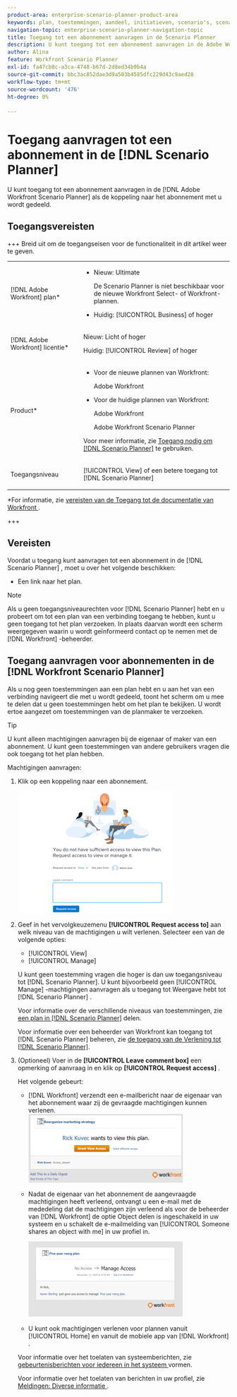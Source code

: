 ```yaml
---
product-area: enterprise-scenario-planner-product-area
keywords: plan, toestemmingen, aandeel, initiatieven, scenario's, scenario
navigation-topic: enterprise-scenario-planner-navigation-topic
title: Toegang tot een abonnement aanvragen in de Scenario Planner
description: U kunt toegang tot een abonnement aanvragen in de Adobe Workfront Scenario Planner wanneer de koppeling naar het abonnement met u wordt gedeeld.
author: Alina
feature: Workfront Scenario Planner
exl-id: fa47cb8c-a3ca-4748-b67d-2d8ed34b9b4a
source-git-commit: bbc3ac852dae3d9a503b4585dfc229d43c9aed28
workflow-type: tm+mt
source-wordcount: '476'
ht-degree: 0%

---
```


# Toegang aanvragen tot een abonnement in de [!DNL Scenario Planner]

U kunt toegang tot een abonnement aanvragen in de [!DNL Adobe Workfront Scenario Planner] als de koppeling naar het abonnement met u wordt gedeeld.

## Toegangsvereisten

+++ Breid uit om de toegangseisen voor de functionaliteit in dit artikel weer te geven.

<table style="table-layout:auto"> 
 <col> 
 <col> 
 <tbody> 
  <tr> 
   <td> <p>[!DNL Adobe Workfront] plan*</p> </td> 
   <td> <ul></li>
   <li><p>Nieuw: Ultimate </p></li>
   <p>De Scenario Planner is niet beschikbaar voor de nieuwe Workfront Select- of Workfront-plannen. </p>
   <li><p>Huidig: [!UICONTROL Business] of hoger</p></ul>
   </td> 
  </tr> 
  <tr> 
   <td> <p>[!DNL Adobe Workfront] licentie*</p> </td> 
   <td> <p>Nieuw: Licht of hoger</p> 
   <p>Huidig: [!UICONTROL Review] of hoger</p> </td> 
  </tr> 
  <tr> 
   <td>Product* </td> 
   <td> <ul><li><p>Voor de nieuwe plannen van Workfront:</p><p> Adobe Workfront</li></p>
   <li><p>Voor de huidige plannen van Workfront: </p>
   <p>Adobe Workfront</p> <p>Adobe Workfront Scenario Planner</p></li></ul>

<p>Voor meer informatie, zie <a href="../scenario-planner/access-needed-to-use-sp.md" class="MCXref xref"> Toegang nodig om [!DNL Scenario Planner]</a> te gebruiken. </p> </td> 
  </tr> 
  <tr data-mc-conditions=""> 
   <td>Toegangsniveau </td> 
   <td>  <p>[!UICONTROL View] of een betere toegang tot [!DNL Scenario Planner]</p>  </td> 
  </tr>
 </tbody> 
</table>

*For informatie, zie [ vereisten van de Toegang tot de documentatie van Workfront ](/help/quicksilver/administration-and-setup/add-users/access-levels-and-object-permissions/access-level-requirements-in-documentation.md).

+++

## Vereisten

Voordat u toegang kunt aanvragen tot een abonnement in de [!DNL Scenario Planner] , moet u over het volgende beschikken:

* Een link naar het plan.

>[!NOTE]
>
>Als u geen toegangsniveaurechten voor [!DNL Scenario Planner] hebt en u probeert om tot een plan van een verbinding toegang te hebben, kunt u geen toegang tot het plan verzoeken. In plaats daarvan wordt een scherm weergegeven waarin u wordt geïnformeerd contact op te nemen met de [!DNL Workfront] -beheerder.

## Toegang aanvragen voor abonnementen in de [!DNL Workfront Scenario Planner]

Als u nog geen toestemmingen aan een plan hebt en u aan het van een verbinding navigeert die met u wordt gedeeld, toont het scherm om u mee te delen dat u geen toestemmingen hebt om het plan te bekijken. U wordt ertoe aangezet om toestemmingen van de planmaker te verzoeken.

>[!TIP]
>
>U kunt alleen machtigingen aanvragen bij de eigenaar of maker van een abonnement. U kunt geen toestemmingen van andere gebruikers vragen die ook toegang tot het plan hebben.

Machtigingen aanvragen:

1. Klik op een koppeling naar een abonnement.

   ![](assets/request-access-to-plan-350x277.png)

1. Geef in het vervolgkeuzemenu **[!UICONTROL Request access to]** aan welk niveau van de machtigingen u wilt verlenen. Selecteer een van de volgende opties:

   * [!UICONTROL View]
   * [!UICONTROL Manage]

   U kunt geen toestemming vragen die hoger is dan uw toegangsniveau tot [!DNL Scenario Planner]. U kunt bijvoorbeeld geen [!UICONTROL Manage] -machtigingen aanvragen als u toegang tot Weergave hebt tot [!DNL Scenario Planner] .

   Voor informatie over de verschillende niveaus van toestemmingen, zie [ een plan in  [!DNL Scenario Planner]](../scenario-planner/share-a-plan.md) delen.

   Voor informatie over een beheerder van Workfront kan toegang tot [!DNL Scenario Planner] beheren, zie [ de toegang van de Verlening tot  [!DNL Scenario Planner]](../administration-and-setup/add-users/configure-and-grant-access/grant-access-sp.md).

1. (Optioneel) Voer in de **[!UICONTROL Leave comment box]** een opmerking of aanvraag in en klik op **[!UICONTROL Request access]** .

   Het volgende gebeurt:

   * [!DNL Workfront] verzendt een e-mailbericht naar de eigenaar van het abonnement waar zij de gevraagde machtigingen kunnen verlenen.\
     ![](assets/request-access-to-plan-email-350x156.png)

   * Nadat de eigenaar van het abonnement de aangevraagde machtigingen heeft verleend, ontvangt u een e-mail met de mededeling dat de machtigingen zijn verleend als voor de beheerder van [!DNL Workfront] de optie Object delen is ingeschakeld in uw systeem en u schakelt de e-mailmelding van [!UICONTROL Someone shares an object with me] in uw profiel in.

     ![](assets/access-granted-to-plan-email-350x172.png)

   * U kunt ook machtigingen verlenen voor plannen vanuit [!UICONTROL Home] en vanuit de mobiele app van [!DNL Workfront] .

   Voor informatie over het toelaten van systeemberichten, zie [ gebeurtenisberichten voor iedereen in het systeem ](../administration-and-setup/manage-workfront/emails/configure-event-notifications-for-everyone-in-the-system.md) vormen.

   Voor informatie over het toelaten van berichten in uw profiel, zie [ Meldingen: Diverse informatie ](../workfront-basics/using-notifications/notifications-misc-information.md).
